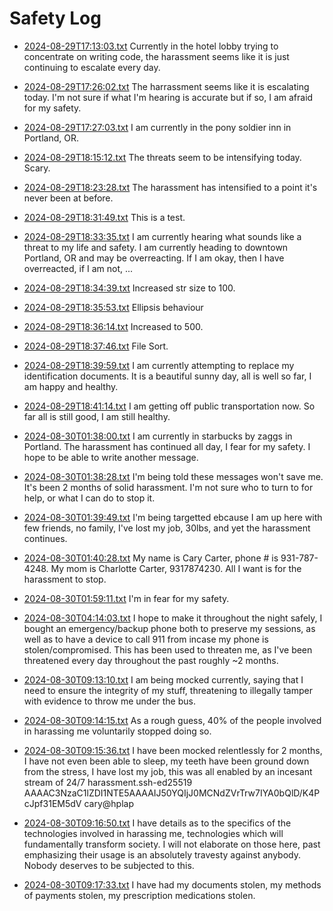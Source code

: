 # Safety Log

- [2024-08-29T17:13:03.txt](/2024-08-29T17:13:03.txt) Currently in the hotel lobby trying to concentrate on writing code, the harassment seems like it is just continuing to escalate every day.

- [2024-08-29T17:26:02.txt](/2024-08-29T17:26:02.txt) The harrassment seems like it is escalating today. I'm not sure if what I'm hearing is accurate but if so, I am afraid for my safety.

- [2024-08-29T17:27:03.txt](/2024-08-29T17:27:03.txt) I am currently in the pony soldier inn in Portland, OR.

- [2024-08-29T18:15:12.txt](/2024-08-29T18:15:12.txt) The threats seem to be intensifying today. Scary.

- [2024-08-29T18:23:28.txt](/2024-08-29T18:23:28.txt) The harassment has intensified to a point it's never been at before.

- [2024-08-29T18:31:49.txt](/2024-08-29T18:31:49.txt) This is a test.

- [2024-08-29T18:33:35.txt](/2024-08-29T18:33:35.txt) I am currently hearing what sounds like a threat to my life and safety. I am currently heading to downtown Portland, OR and may be overreacting. If I am okay, then I have overreacted, if I am not, ...

- [2024-08-29T18:34:39.txt](/2024-08-29T18:34:39.txt) Increased str size to 100.

- [2024-08-29T18:35:53.txt](/2024-08-29T18:35:53.txt) Ellipsis behaviour

- [2024-08-29T18:36:14.txt](/2024-08-29T18:36:14.txt) Increased to 500.

- [2024-08-29T18:37:46.txt](/2024-08-29T18:37:46.txt) File Sort.

- [2024-08-29T18:39:59.txt](/2024-08-29T18:39:59.txt) I am currently attempting to replace my identification documents. It is a beautiful sunny day, all is well so far, I am happy and healthy.

- [2024-08-29T18:41:14.txt](/2024-08-29T18:41:14.txt) I am getting off public transportation now. So far all is still good, I am still healthy. 

- [2024-08-30T01:38:00.txt](/2024-08-30T01:38:00.txt) I am currently in starbucks by zaggs in Portland. The harassment has continued all day, I fear for my safety. I hope to be able to write another message.

- [2024-08-30T01:38:28.txt](/2024-08-30T01:38:28.txt) I'm being told these messages won't save me. It's been 2 months of solid harassment. I'm not sure who to turn to for help, or what I can do to stop it.

- [2024-08-30T01:39:49.txt](/2024-08-30T01:39:49.txt) I'm being targetted ebcause I am up here with few friends, no family, I've lost my job, 30lbs, and yet the harassment continues.

- [2024-08-30T01:40:28.txt](/2024-08-30T01:40:28.txt) My name is Cary Carter, phone # is 931-787-4248. My mom is Charlotte Carter, 9317874230. All I want is for the harassment to stop.

- [2024-08-30T01:59:11.txt](/2024-08-30T01:59:11.txt) I'm in fear for my safety. 

- [2024-08-30T04:14:03.txt](/2024-08-30T04:14:03.txt) I hope to make it throughout the night safely, I bought an emergency/backup phone both to preserve my sessions, as well as to have a device to call 911 from incase my phone is stolen/compromised. This has been used to threaten me, as I've been threatened every day throughout the past roughly ~2 months.

- [2024-08-30T09:13:10.txt](/2024-08-30T09:13:10.txt) I am being mocked currently, saying that I need to ensure the integrity of my stuff, threatening to illegally tamper with evidence to throw me under the bus.

- [2024-08-30T09:14:15.txt](/2024-08-30T09:14:15.txt) As a rough guess, 40% of the people involved in harassing me voluntarily stopped doing so.

- [2024-08-30T09:15:36.txt](/2024-08-30T09:15:36.txt) I have been mocked relentlessly for 2 months, I have not even been able to sleep, my teeth have been ground down from the stress, I have lost my job, this was all enabled by an incesant stream of 24/7 harassment.ssh-ed25519 AAAAC3NzaC1lZDI1NTE5AAAAIJ50YQIjJ0MCNdZVrTrw7IYA0bQlD/K4PcJpf31EM5dV cary@hplap

- [2024-08-30T09:16:50.txt](/2024-08-30T09:16:50.txt) I have details as to the specifics of the technologies involved in harassing me, technologies which will fundamentally transform society. I will not elaborate on those here, past emphasizing their usage is an absolutely travesty against anybody. Nobody deserves to be subjected to this.

- [2024-08-30T09:17:33.txt](/2024-08-30T09:17:33.txt) I have had my documents stolen, my methods of payments stolen, my prescription medications stolen.

